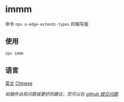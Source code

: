 # immm

命令 `npx a-edge-extends-types` 的缩写版

## 使用 

```sh
npx immm
```


## 语言

[英文](https://github.com/lmssee/npm-immm/blob/main/README.md) [Chinese](https://github.com/lmssee/npm-immm/blob/main/自述文件.md)


_如插件出现问题或更好的建议，您可以在 [github 提交问题](https://github.com/lmssee/npm-immm/issues/new)_